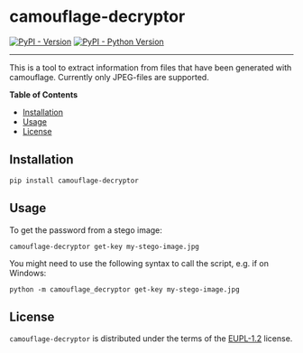 # camouflage-decryptor

[![PyPI - Version](https://img.shields.io/pypi/v/camouflage-decryptor.svg)](https://pypi.org/project/camouflage-decryptor)
[![PyPI - Python Version](https://img.shields.io/pypi/pyversions/camouflage-decryptor.svg)](https://pypi.org/project/camouflage-decryptor)

-----
This is a tool to extract information from files that have been generated with camouflage. Currently only JPEG-files are supported.

**Table of Contents**

- [Installation](#installation)
- [Usage](#usage)
- [License](#license)

## Installation

```console
pip install camouflage-decryptor
```

## Usage

To get the password from a stego image:
```console
camouflage-decryptor get-key my-stego-image.jpg
```

You might need to use the following syntax to call the script, e.g. if on Windows:
```console
python -m camouflage_decryptor get-key my-stego-image.jpg
```

## License

`camouflage-decryptor` is distributed under the terms of the [EUPL-1.2](https://spdx.org/licenses/EUPL-1.2.html) license.
